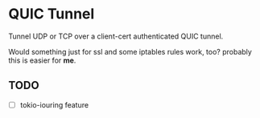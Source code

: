 # QUIC Tunnel

Tunnel UDP or TCP over a client-cert authenticated QUIC tunnel.

Would something just for ssl and some iptables rules work, too? probably this is easier for **me**.

## TODO

- [ ] tokio-iouring feature
